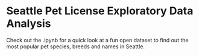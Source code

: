 # Seattle Pet License Exploratory Data Analysis  
  
Check out the .ipynb for a quick look at a fun open dataset to find out the most popular pet species, breeds and names in Seattle.
